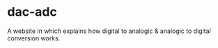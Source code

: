 # dac-adc
A website in which explains how digital to analogic &amp; analogic to digital conversion works.

